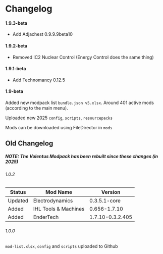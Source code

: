 # Changelog

#### 1.9.3-beta

- Add Adjachest 0.9.9.9beta10

#### 1.9.2-beta

- Removed IC2 Nuclear Control (Energy Control does the same thing)

#### 1.9.1-beta

- Add Technomancy 0.12.5

#### 1.9-beta

Added new modpack list `bundle.json v5.xlsx`. Around 401 active mods (according to the main menu).

Uploaded new 2025 `config`, `scripts`, `resourcepacks`

Mods can be downloaded using FileDirector in `mods`

## Old Changelog

##### NOTE: The Volentus Modpack has been rebuilt since these changes (in 2025)

###### 1.0.2

| Status  | Mod Name             | Version          |
| ------- | -------------------- | ---------------- |
| Updated | Electrodynamics      | 0.3.5.1-core     |
| Added   | IHL Tools & Machines | 0.656-1.7.10     |
| Added   | EnderTech            | 1.7.10-0.3.2.405 |

###### 1.0.0

`mod-list.xlsx`, `config` and `scripts` uploaded to Github